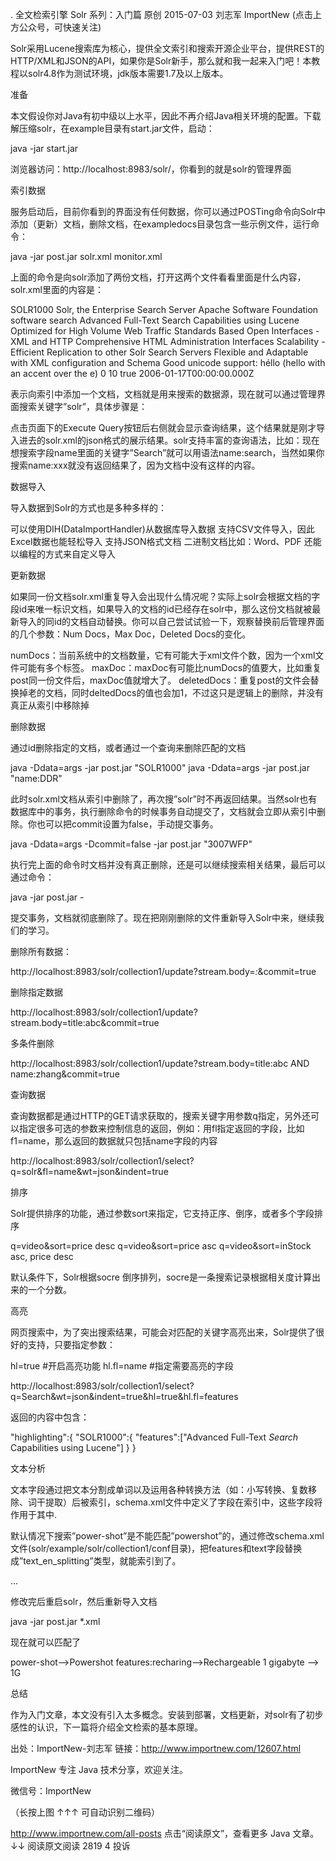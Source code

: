 .
全文检索引擎 Solr 系列：入门篇
原创 2015-07-03 刘志军 ImportNew
(点击上方公众号，可快速关注)

Solr采用Lucene搜索库为核心，提供全文索引和搜索开源企业平台，提供REST的HTTP/XML和JSON的API，如果你是Solr新手，那么就和我一起来入门吧！本教程以solr4.8作为测试环境，jdk版本需要1.7及以上版本。

准备

本文假设你对Java有初中级以上水平，因此不再介绍Java相关环境的配置。下载解压缩solr，在example目录有start.jar文件，启动：

java -jar start.jar

浏览器访问：http://localhost:8983/solr/，你看到的就是solr的管理界面

索引数据

服务启动后，目前你看到的界面没有任何数据，你可以通过POSTing命令向Solr中添加（更新）文档，删除文档，在exampledocs目录包含一些示例文件，运行命令：

java -jar post.jar solr.xml monitor.xml

上面的命令是向solr添加了两份文档，打开这两个文件看看里面是什么内容，solr.xml里面的内容是：

<add>
<doc>
 <field name="id">SOLR1000</field>
 <field name="name">Solr, the Enterprise Search Server</field>
 <field name="manu">Apache Software Foundation</field>
 <field name="cat">software</field>
 <field name="cat">search</field>
 <field name="features">Advanced Full-Text Search Capabilities using Lucene</field>
 <field name="features">Optimized for High Volume Web Traffic</field>
 <field name="features">Standards Based Open Interfaces - XML and HTTP</field>
 <field name="features">Comprehensive HTML Administration Interfaces</field>
 <field name="features">Scalability - Efficient Replication to other Solr Search Servers</field>
 <field name="features">Flexible and Adaptable with XML configuration and Schema</field>
 <field name="features">Good unicode support: h&#xE9;llo (hello with an accent over the e)</field>
 <field name="price">0</field>
 <field name="popularity">10</field>
 <field name="inStock">true</field>
 <field name="incubationdate_dt">2006-01-17T00:00:00.000Z</field>
</doc>
</add>

表示向索引中添加一个文档，文档就是用来搜索的数据源，现在就可以通过管理界面搜索关键字”solr”，具体步骤是：



点击页面下的Execute Query按钮后右侧就会显示查询结果，这个结果就是刚才导入进去的solr.xml的json格式的展示结果。solr支持丰富的查询语法，比如：现在想搜索字段name里面的关键字”Search”就可以用语法name:search，当然如果你搜索name:xxx就没有返回结果了，因为文档中没有这样的内容。

数据导入

导入数据到Solr的方式也是多种多样的：

可以使用DIH(DataImportHandler)从数据库导入数据
支持CSV文件导入，因此Excel数据也能轻松导入
支持JSON格式文档
二进制文档比如：Word、PDF
还能以编程的方式来自定义导入

更新数据

如果同一份文档solr.xml重复导入会出现什么情况呢？实际上solr会根据文档的字段id来唯一标识文档，如果导入的文档的id已经存在solr中，那么这份文档就被最新导入的同id的文档自动替换。你可以自己尝试试验一下，观察替换前后管理界面的几个参数：Num Docs，Max Doc，Deleted Docs的变化。

numDocs：当前系统中的文档数量，它有可能大于xml文件个数，因为一个xml文件可能有多个<doc>标签。
maxDoc：maxDoc有可能比numDocs的值要大，比如重复post同一份文件后，maxDoc值就增大了。
deletedDocs：重复post的文件会替换掉老的文档，同时deltedDocs的值也会加1，不过这只是逻辑上的删除，并没有真正从索引中移除掉

删除数据

通过id删除指定的文档，或者通过一个查询来删除匹配的文档

java -Ddata=args -jar post.jar "<delete><id>SOLR1000</id></delete>"
java -Ddata=args -jar post.jar "<delete><query>name:DDR</query></delete>"

此时solr.xml文档从索引中删除了，再次搜”solr”时不再返回结果。当然solr也有数据库中的事务，执行删除命令的时候事务自动提交了，文档就会立即从索引中删除。你也可以把commit设置为false，手动提交事务。

java -Ddata=args  -Dcommit=false -jar post.jar "<delete><id>3007WFP</id></delete>"

执行完上面的命令时文档并没有真正删除，还是可以继续搜索相关结果，最后可以通过命令：

java -jar post.jar -

提交事务，文档就彻底删除了。现在把刚刚删除的文件重新导入Solr中来，继续我们的学习。

删除所有数据：

http://localhost:8983/solr/collection1/update?stream.body=<delete><query>*:*</query></delete>&commit=true

删除指定数据

http://localhost:8983/solr/collection1/update?stream.body=<delete><query>title:abc</query></delete>&commit=true

多条件删除

http://localhost:8983/solr/collection1/update?stream.body=<delete><query>title:abc AND name:zhang</query></delete>&commit=true

查询数据

查询数据都是通过HTTP的GET请求获取的，搜索关键字用参数q指定，另外还可以指定很多可选的参数来控制信息的返回，例如：用fl指定返回的字段，比如f1=name，那么返回的数据就只包括name字段的内容

http://localhost:8983/solr/collection1/select?q=solr&fl=name&wt=json&indent=true

排序

Solr提供排序的功能，通过参数sort来指定，它支持正序、倒序，或者多个字段排序

q=video&sort=price desc
q=video&sort=price asc
q=video&sort=inStock asc, price desc

默认条件下，Solr根据socre 倒序排列，socre是一条搜索记录根据相关度计算出来的一个分数。

高亮

网页搜索中，为了突出搜索结果，可能会对匹配的关键字高亮出来，Solr提供了很好的支持，只要指定参数：

hl=true #开启高亮功能
hl.fl=name #指定需要高亮的字段

http://localhost:8983/solr/collection1/select?q=Search&wt=json&indent=true&hl=true&hl.fl=features
   
返回的内容中包含：

"highlighting":{
      "SOLR1000":{
          "features":["Advanced Full-Text <em>Search</em> Capabilities using Lucene"]
      }
}

文本分析

文本字段通过把文本分割成单词以及运用各种转换方法（如：小写转换、复数移除、词干提取）后被索引，schema.xml文件中定义了字段在索引中，这些字段将作用于其中.

默认情况下搜索”power-shot”是不能匹配”powershot”的，通过修改schema.xml文件(solr/example/solr/collection1/conf目录)，把features和text字段替换成”text_en_splitting”类型，就能索引到了。

<field name="features" type="text_en_splitting" indexed="true" stored="true" multiValued="true"/>
...
<field name="text" type="text_en_splitting" indexed="true" stored="false" multiValued="true"/>

修改完后重启solr，然后重新导入文档

java -jar post.jar *.xml

现在就可以匹配了

power-shot—>Powershot
features:recharing—>Rechargeable
1 gigabyte –> 1G

总结

作为入门文章，本文没有引入太多概念。安装到部署，文档更新，对solr有了初步感性的认识，下一篇将介绍全文检索的基本原理。

出处：ImportNew-刘志军
链接：http://www.importnew.com/12607.html

ImportNew 专注 Java 技术分享，欢迎关注。

微信号：ImportNew

（长按上图 ↑↑↑ 可自动识别二维码）

http://www.importnew.com/all-posts
点击“阅读原文”，查看更多 Java 文章。
↓↓
阅读原文阅读 2819 4 投诉